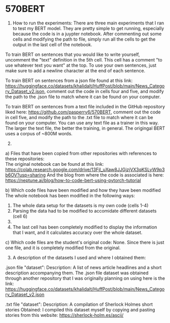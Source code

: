 # 570BERT
1) How to run the experiments:
There are three main experiments that I ran to test my BERT model. They are pretty simple to get running, especially because the code is in a juypter notebook. After commenting out some cells and modifying the path to file, simply run all the cells to get the output in the last cell of the notebook. 

To train BERT on sentences that you would like to write yourself, uncomment the "text" definition in the 5th cell. This cell has a comment "to use whatever text you want" at the top. To use your own sentences, just make sure to add a newline character at the end of each sentence. 

To train BERT on sentences from a json file found at this link: https://huggingface.co/datasets/khalidalt/HuffPost/blob/main/News_Category_Dataset_v2.json, comment out the code in cells four and five, and modify the path to the .json file to match where it can be found on your computer. 

To train BERT on sentences from a text file included in the GitHub repository liked here: https://github.com/pasperry6/570BERT, comment out the code in cell five, and modify the path to the .txt file to match where it can be found on your computer. You can use any text file as a trainer in this way. The larger the text file, the better the training, in general. The origingal BERT uses a corpus of ~800M words. 

2) 
a) Files that have been copied from other repositories with references to these repositories:  
The original notebook can be found at this link: https://colab.research.google.com/drive/13FjI_uXaw8JJGjzjVX3qKSLyW9p3b6OV?usp=sharing
And the blog from where the code is associated is here: https://neptune.ai/blog/how-to-code-bert-using-pytorch-tutorial

b) Which code files have been modified and how they have been modified
The whole notebook has been modified in the following ways: 
1. The whole data setup for the datasets is my own code (cells 1-4)
2. Parsing the data had to be modified to accomidate different datasets (cell 6)
3. 
4. The last cell has been completely modified to display the information that I want, and it calculates accuracy over the whole dataset. 

c) Which code files are the student's original code:
None. Since there is just one file, and it is completely modified from the original.

3) A description of the datasets I used and where I obtained them:

.json file "dataset":
Description: A list of news article headlines and a short description accompanying them.
The .json file dataset was obtained through another repository that I was originally planning on using here is the link: https://huggingface.co/datasets/khalidalt/HuffPost/blob/main/News_Category_Dataset_v2.json

.txt file "dataset":
Description: A compilation of Sherlock Holmes short stories
Obtained: I compiled this dataset myself by copying and pasting stories from this website: https://sherlock-holm.es/ascii/

